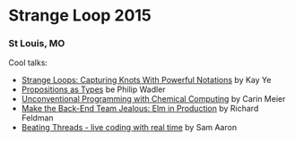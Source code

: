 Strange Loop 2015
===
### St Louis, MO

Cool talks:

* [Strange Loops: Capturing Knots With Powerful Notations](https://www.youtube.com/watch?v=Wahc9Ocka1g) by Kay Ye
* [Propositions as Types](https://www.youtube.com/watch?v=IOiZatlZtGU) be Philip Wadler
* [Unconventional Programming with Chemical Computing](https://www.youtube.com/watch?v=cHoYNStQOEc) by Carin Meier
* [Make the Back-End Team Jealous: Elm in Production](https://www.youtube.com/watch?v=FV0DXNB94NE) by Richard Feldman
* [Beating Threads - live coding with real time](https://www.youtube.com/watch?v=YlRTTzlhquo) by Sam Aaron
